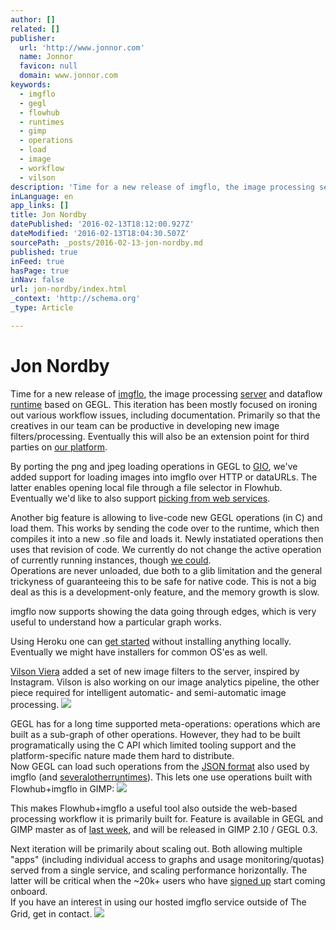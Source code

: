 ```yaml
---
author: []
related: []
publisher:
  url: 'http://www.jonnor.com'
  name: Jonnor
  favicon: null
  domain: www.jonnor.com
keywords:
  - imgflo
  - gegl
  - flowhub
  - runtimes
  - gimp
  - operations
  - load
  - image
  - workflow
  - vilson
description: 'Time for a new release of imgflo, the image processing server and dataflow runtime based on GEGL. This iteration has been mostly focused on ironing out various workflow issues, including documentation. Primarily so that the creatives in our team can be productive in developing new image filters/processing.'
inLanguage: en
app_links: []
title: Jon Nordby
datePublished: '2016-02-13T18:12:00.927Z'
dateModified: '2016-02-13T18:04:30.507Z'
sourcePath: _posts/2016-02-13-jon-nordby.md
published: true
inFeed: true
hasPage: true
inNav: false
url: jon-nordby/index.html
_context: 'http://schema.org'
_type: Article

---
```

# Jon Nordby

Time for a new release of [imgflo][0], the image processing [server][1] and dataflow [runtime][2] based on GEGL. This iteration has been mostly focused on ironing out various workflow issues, including documentation. Primarily so that the creatives in our team can be productive in developing new image filters/processing. Eventually this will also be an extension point for third parties on [our platform][3].

By porting the png and jpeg loading operations in GEGL to [GIO][4], we've added support for loading images into imgflo over HTTP or dataURLs. The latter enables opening local file through a file selector in Flowhub. Eventually we'd like to also support [picking from web services][5].

Another big feature is allowing to live-code new GEGL operations (in C) and load them. This works by sending the code over to the runtime, which then compiles it into a new .so file and loads it. Newly instatiated operations then uses that revision of code. We currently do not change the active operation of currently running instances, though [we could][6].  
Operations are never unloaded, due both to a glib limitation and the general trickyness of guaranteeing this to be safe for native code. This is not a big deal as this is a development-only feature, and the memory growth is slow.

imgflo now supports showing the data going through edges, which is very useful to understand how a particular graph works.

Using Heroku one can [get started][7] without installing anything locally. Eventually we might have installers for common OS'es as well.

[Vilson Viera][8] added a set of new image filters to the server, inspired by Instagram. Vilson is also working on our image analytics pipeline, the other piece required for intelligent automatic- and semi-automatic image processing.
[![](http://www.jonnor.com/wp/files/imgflo-instagram-filters-258x300.jpg)][9]

GEGL has for a long time supported meta-operations: operations which are built as a sub-graph of other operations. However, they had to be built programatically using the C API which limited tooling support and the platform-specific nature made them hard to distribute.  
Now GEGL can load such operations from the [JSON format][10] also used by imgflo (and [several][11][other][12][runtimes][13]). This lets one use operations built with Flowhub+imgflo in GIMP:
[![](http://www.jonnor.com/wp/files/imgflo-gimp-anim-640.gif)][14]

This makes Flowhub+imgflo a useful tool also outside the web-based processing workflow it is primarily built for. Feature is available in GEGL and GIMP master as of [last week][15], and will be released in GIMP 2.10 / GEGL 0.3\.

Next iteration will be primarily about scaling out. Both allowing multiple "apps" (including individual access to graphs and usage monitoring/quotas) served from a single service, and scaling performance horizontally. The latter will be critical when the ~20k+ users who have [signed up][16] start coming onboard.  
If you have an interest in using our hosted imgflo service outside of The Grid, get in contact.
[![](http://www.jonnor.com/wp/wp-content/plugins/flattr/img/flattr-badge-large.png)][17]

[0]: http://imgflo.org/
[1]: http://github.com/jonnor/imgflo-server
[2]: http://github.com/jonnor/imgflo
[3]: https://thegrid.io/
[4]: https://developer.gnome.org/gio/stable/
[5]: https://github.com/jonnor/imgflo/issues/28
[6]: https://github.com/jonnor/imgflo/issues/82
[7]: http://docs.flowhub.io/getting-started-imgflo/
[8]: http://automata.cc/
[9]: http://www.jonnor.com/wp/files/imgflo-instagram-filters.jpg
[10]: http://noflojs.org/documentation/json/
[11]: http://noflojs.org/
[12]: https://github.com/jonnor/javafbp-runtime
[13]: http://microflo.org/
[14]: http://www.jonnor.com/wp/files/imgflo-gimp-anim-640.gif
[15]: https://git.gnome.org/browse/gegl/commit/?id=564f45bad76eb0f888e628ea70345912dd68cbbb
[16]: http://thegrid.io/
[17]: http://www.jonnor.com/wp/?flattrss_redirect&id=798&md5=9145cdc5f635e57c69ccbd8f2096ed61